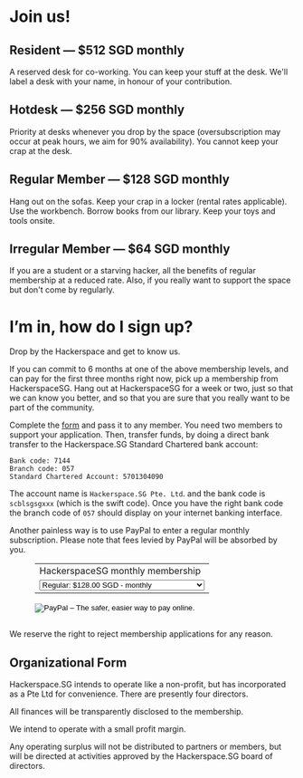 # Join us!

## Resident &mdash; $512 SGD monthly

A reserved desk for co-working. You can keep your stuff at the desk.  We'll
label a desk with your name, in honour of your contribution.

## Hotdesk &mdash; $256 SGD monthly

Priority at desks whenever you drop by the space (oversubscription may occur at
peak hours, we aim for 90% availability). You cannot keep your crap at the
desk.

## Regular Member &mdash; $128 SGD monthly

Hang out on the sofas. Keep your crap in a locker (rental rates applicable).
Use the workbench. Borrow books from our library. Keep your toys and tools onsite.

## Irregular Member &mdash; $64 SGD monthly

If you are a student or a starving hacker, all the benefits of regular
membership at a reduced rate. Also, if you really want to support the space but
don't come by regularly.

# I’m in, how do I sign up?

Drop by the Hackerspace and get to know us.

If you can commit to 6 months at one of the above membership levels, and can
pay for the first three months right now, pick up a membership from
HackerspaceSG. Hang out at HackerspaceSG for a week or two, just so that we can know
you better, and so that you are sure that you really want to be part of the
community.

Complete the <a href="/membership/MembershipAgreement.pdf"
target="_blank">form</a> and pass it to any member. You need two members to
support your application. Then, transfer funds, by doing a direct bank
transfer to the Hackerspace.SG Standard Chartered bank account:

	Bank code: 7144
	Branch code: 057
	Standard Chartered Account: 5701304090

The account name is `Hackerspace.SG Pte. Ltd`. and the bank code is
`scblsgsgxxx` (which is the swift code). Once you have the right bank code the
branch code of `057` should display on your internet banking interface.

Another painless way is to use PayPal to enter a regular monthly
subscription.  Please note that fees levied by PayPal will be absorbed by you.

<form action="https://www.paypal.com/cgi-bin/webscr" method="post" target="_top" style="padding-left: 45px; padding-bottom: 15px;">
<input type="hidden" name="cmd" value="_s-xclick">
<input type="hidden" name="hosted_button_id" value="6YY74YT8UKT9E">
<table>
<tr><td><input type="hidden" name="on0" value="HackerspaceSG monthly membership">HackerspaceSG monthly membership</td></tr><tr><td><select name="os0">
	<option value="Regular">Regular: $128.00 SGD - monthly</option>
	<option value="Youth/Starving hacker">Youth/Starving hacker: $64.00 SGD - monthly</option>
	<option value="Hotdesker">Hotdesker: $256.00 SGD - monthly</option>
	<option value="Resident">Resident: $512.00 SGD - monthly</option>
</select> </td></tr>
</table>
<input type="hidden" name="currency_code" value="SGD">
<input type="image" src="https://www.paypalobjects.com/en_GB/SG/i/btn/btn_subscribeCC_LG.gif" border="0" name="submit" alt="PayPal – The safer, easier way to pay online.">
<img alt="" border="0" src="https://www.paypalobjects.com/en_GB/i/scr/pixel.gif" width="1" height="1">
</form>

We reserve the right to reject membership applications for any reason.

## Organizational Form

Hackerspace.SG intends to operate like a non-profit, but has incorporated as a Pte Ltd for convenience. There are presently four directors.

All finances will be transparently disclosed to the membership.

We intend to operate with a small profit margin.

Any operating surplus will not be distributed to partners or members, but will
be directed at activities approved by the Hackerspace.SG board of directors.